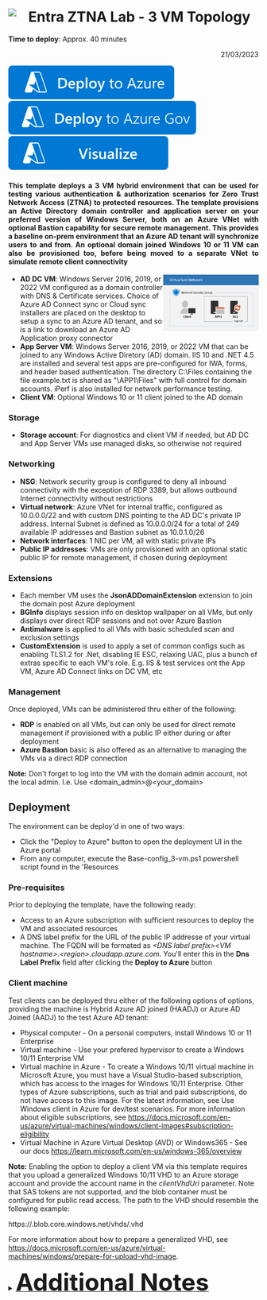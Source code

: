 # <img align="left" src="https://github.com/Rainier-MSFT/Entra_ZTNA_Lab/assets/6311098/47a893d3-e254-4a65-be16-176ae90be6e0" width=8%> Entra ZTNA Lab - 3 VM Topology 

**Time to deploy**: Approx. 40 minutes <p dir='rtl' align='right'>21/03/2023</p>

<a href="https://portal.azure.com/#create/Microsoft.Template/uri/https%3A%2F%2Fraw.githubusercontent.com%2FRainier-MSFT%2FEntra_ZTNA_Lab%2Fmain%2FBase-config_3-vm%2Fazuredeploy.json" target="_blank">
<img src="images/deploytoazure.svg"/>
</a>
<a href="https://portal.azure.us/#create/Microsoft.Template/uri/https%3A%2F%2Fraw.githubusercontent.com%2FRainier-MSFT%2FEntra_ZTNA_Lab%2Fmain%2FBase-config_3-vm%2Fazuredeploy.json" target="_blank">
<img src="images/deploytoazuregov.svg"/>
<a/>
<a href="http://armviz.io/#/?load=https%3A%2F%2Fraw.githubusercontent.com%2FRainier-MSFT%2FEntra_ZTNA_Lab%2Fmain%2FBase-config_3-vm%2Fazuredeploy.json" target="_blank">
<img src="images/visualizebutton.svg"/>
</a><p>

#### <p align="justify">This template deploys a 3 VM hybrid environment that can be used for testing various authentication & authorization scenarios for Zero Trust Network Access (ZTNA) to protected resources. The template provisions an Active Directory domain controller and application server on your preferred version of Windows Server, both on an Azure VNet with optional Bastion capability for secure remote management. This provides a baseline on-prem environment that an Azure AD tenant will synchronize users to and from. An optional domain joined Windows 10 or 11 VM can also be provisioned too, before being moved to a separate VNet to simulate remote client connectivity</p>

<img align="right" src="../Base-config_3-vm/images/base-config_3-vmII.png" width=38%>

+ **AD DC VM**: Windows Server 2016, 2019, or 2022 VM configured as a domain controller with DNS & Certificate services. Choice of Azure AD Connect sync or Cloud sync installers are placed on the desktop to setup a sync to an Azure AD tenant, and so is a link to download an Azure AD Application proxy connector
+ **App Server VM**: Windows Server 2016, 2019, or 2022 VM that can be joined to any Windows Active Diretory (AD) domain. IIS 10 and .NET 4.5 are installed and several test apps are pre-configured for IWA, forms, and header based authentication. The directory C:\Files containing the file example.txt is shared as "\\APP1\Files" with full control for domain accounts. iPerf is also installed for network performance testing.
+ **Client VM**: Optional Windows 10 or 11 client joined to the AD domain

### Storage
+ **Storage account**: For diagnostics and client VM if needed, but AD DC and App Server VMs use managed disks, so otherwise not required

### Networking
+ **NSG**: Network security group is configured to deny all inbound connectivity with the exception of RDP 3389, but allows outbound Internet connectivity without restrictions
+ **Virtual network**: Azure VNet for internal traffic, configured as 10.0.0.0/22 and with custom DNS pointing to the AD DC's private IP address. Internal Subnet is defined as 10.0.0.0/24 for a total of 249 available IP addresses and Bastion subnet as 10.0.1.0/26
+ **Network interfaces**: 1 NIC per VM, all with static private IPs
+ **Public IP addresses**: VMs are only provisioned with an optional static public IP for remote management, if chosen during deployment

### Extensions
+ Each member VM uses the **JsonADDomainExtension** extension to join the domain post Azure deployment
+ **BGInfo** displays session info on desktop wallpaper on all VMs, but only displays over direct RDP sessions and not over Azure Bastion
+ **Antimalware** is applied to all VMs with basic scheduled scan and exclusion settings
+ **CustomExtension** is used to apply a set of common configs such as enabling TLS1.2 for .Net, disabling IE ESC, relaxing UAC, plus a bunch of extras specific to each VM's role. E.g. IIS & test services ont the App VM, Azure AD Connect links on DC VM, etc

### Management
Once deployed, VMs can be administered thru either of the following:

+ **RDP** is enabled on all VMs, but can only be used for direct remote management if provisioned with a public IP either during or after deployment
+ **Azure Bastion** basic is also offered as an alternative to managing the VMs via a direct RDP connection 

**Note:** Don't forget to log into the VM with the domain admin account, not the local admin. I.e. Use <domain_admin>@<your_domain>
<br>

## Deployment
The environment can be deploy'd in one of two ways:

+ Click the "Deploy to Azure" button to open the deployment UI in the Azure portal
+ From any computer, execute the Base-config_3-vm.ps1 powershell script found in the 'Resources

### Pre-requisites
Prior to deploying the template, have the following ready:

+ Access to an Azure subscription with sufficient resources to deploy the VM and associated resources
+ A DNS label prefix for the URL of the public IP addresse of your virtual machine. The FQDN will be formated as _\<DNS label prefix\>\<VM hostname\>.\<region\>.cloudapp.azure.com_. You'll enter this in the __Dns Label Prefix__ field after clicking the __Deploy to Azure__ button

### Client machine
Test clients can be deployed thru either of the following options of options, providing the machine is Hybrid Azure AD joined (HAADJ) or Azure AD Joined (AADJ) to the test Azure AD tenant:  
     
+ Physical computer - On a personal computers, install Windows 10 or 11 Enterprise
+ Virtual machine - Use your prefered hypervisor to create a Windows 10/11 Enterprise VM
+ Virtual machine in Azure - To create a Windows 10/11 virtual machine in Microsoft Azure, you must have a Visual Studio-based subscription, which has access to the images for Windows 10/11 Enterprise. Other types of Azure subscriptions, such as trial and paid subscriptions, do not have access to this image. For the latest information, see Use Windows client in Azure for dev/test scenarios. For more information about eligible subscriptions, see https://docs.microsoft.com/en-us/azure/virtual-machines/windows/client-images#subscription-eligibility
+ Virtual Machine in Azure Virtual Desktop (AVD) or Windows365 - See our docs https://learn.microsoft.com/en-us/windows-365/overview
     
**Note:** Enabling the option to deploy a client VM via this template requires that you upload a generalized Windows 10/11 VHD to an Azure storage account and provide the account name in the _clientVhdUri_ parameter. Note that SAS tokens are not supported, and the blob container must be configured for public read access. The path to the VHD should resemble the following example:

https://<storage account name>.blob.core.windows.net/vhds/<vhdName>.vhd

For more information about how to prepare a generalized VHD, see https://docs.microsoft.com/en-us/azure/virtual-machines/windows/prepare-for-upload-vhd-image.
<p><p>
     
<details>
<summary><b><u><font size="+4">Additional Notes</font></u></b></summary>

<p><p>
<li> Guest OS configuration is executed using DSC & custom extensions thru AppConfig.ps1.zip & Common_Configs.ps1 resources</li>
<li> A *User1* domain account is created and added to the Domain Admins group. The password is the same as provided in the *adminPassword* parameter during deployment
<li> The *App server* and *Client* VM resources depend on the **ADDC** resource deployment in order to ensure that the AD domain exists prior to execution of 
the JoinDomain extensions for the member VMs. This asymmetric VM deployment process adds several extra minutes to the overall deployment time
<li> The private IP address of the **ADDC** VM is always *10.0.0.10*. This IP is set as the DNS IP for the virtual network and all member NICs
<li> Deployment outputs include public IP address and FQDN for each VM
<li> The default VM size for the VM in the deployment is Standard_B2s, but can be changed
<li> When the specified VM size is smaller than DS4_v2, the client VM deployment may take longer than expected, and then may appear to fail. The client VMs and extensions may or may not deploy successfully. This is due to an ongoing Azure client deployment bug, and only happens when the client VM size is smaller than DS4_v2.

</details>
